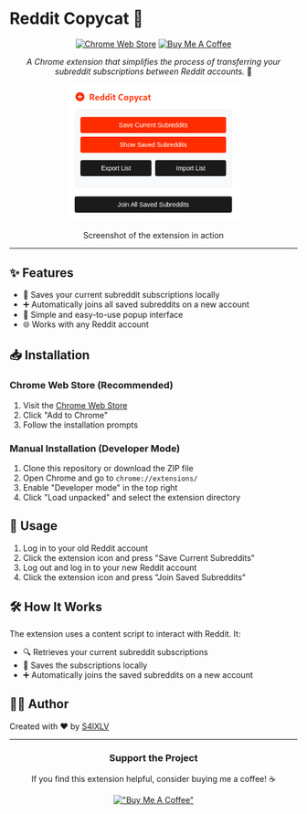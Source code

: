 # Reddit Copycat 🚀

<div align="center">

[![Chrome Web Store](https://img.shields.io/chrome-web-store/v/[your-extension-id]?style=for-the-badge&logo=google-chrome&logoColor=white&label=Chrome%20Store)](chrome-store-link-here)
[![Buy Me A Coffee](https://img.shields.io/badge/Buy%20Me%20A%20Coffee-support-%23FFDD00?style=for-the-badge&logo=buy-me-a-coffee&logoColor=black)](https://buymeacoffee.com/s4lxlv)

*A Chrome extension that simplifies the process of transferring your subreddit subscriptions between Reddit accounts.* 🔄

</div>

<div align="center">
  <img src="appImage.png" alt="App Image" width="300"/>
  <p>Screenshot of the extension in action</p>
</div>

---

## ✨ Features

- 💾 Saves your current subreddit subscriptions locally
- ➕ Automatically joins all saved subreddits on a new account
- 🎨 Simple and easy-to-use popup interface
- 🌐 Works with any Reddit account

## 📥 Installation

### Chrome Web Store (Recommended)
1. Visit the [Chrome Web Store](chrome-store-link-here)
2. Click "Add to Chrome"
3. Follow the installation prompts

### Manual Installation (Developer Mode)
1. Clone this repository or download the ZIP file
2. Open Chrome and go to `chrome://extensions/`
3. Enable "Developer mode" in the top right
4. Click "Load unpacked" and select the extension directory

## 🚀 Usage

1. Log in to your old Reddit account
2. Click the extension icon and press "Save Current Subreddits"
3. Log out and log in to your new Reddit account
4. Click the extension icon and press "Join Saved Subreddits"

## 🛠️ How It Works

The extension uses a content script to interact with Reddit. It:
- 🔍 Retrieves your current subreddit subscriptions
- 💾 Saves the subscriptions locally
- ➕ Automatically joins the saved subreddits on a new account

## 👨‍🦱 Author

Created with ❤️ by [S4lXLV](https://github.com/S4lXLV)

---

<div align="center">

### Support the Project

If you find this extension helpful, consider buying me a coffee! ☕

[!["Buy Me A Coffee"](https://www.buymeacoffee.com/assets/img/custom_images/orange_img.png)](https://buymeacoffee.com/s4lxlv)

</div>
